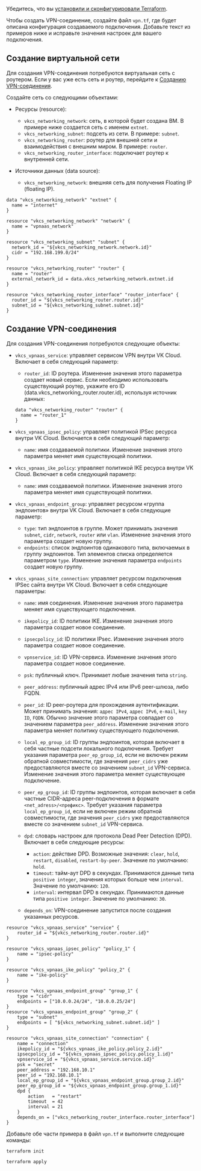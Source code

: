 <warn>

Убедитесь, что вы [установили и сконфигурировали Terraform](../../../quick-start).

</warn>

Чтобы создать VPN-соединение, создайте файл `vpn.tf`, где будет описана конфигурация создаваемого подключения. Добавьте текст из примеров ниже и исправьте значения настроек для вашего подключения.

## Создание виртуальной сети

Для создания VPN-соединения потребуются виртуальная сеть с роутером. Если у вас уже есть сеть и роутер, перейдите к [Созданию VPN-соединения](#sozdanie_vpn_soedineniya).

Создайте сеть со следующими объектами:

- Ресурсы (resource):

  - `vkcs_networking_network`: сеть, в которой будет создана ВМ. В примере ниже создается сеть с именем `extnet`.
  - `vkcs_networking_subnet`: подсеть из сети. В примере: `subnet`.
  - `vkcs_networking_router`: роутер для внешней сети и взаимодействия с внешним миром. В примере: `router`.
  - `vkcs_networking_router_interface`: подключает роутер к внутренней сети.

- Источники данных (data source):

  - `vkcs_networking_network`: внешняя сеть для получения Floating IP (floating IP).

```hcl
data "vkcs_networking_network" "extnet" {
  name = "internet"
}

resource "vkcs_networking_network" "network" {
  name = "vpnaas_network"
}

resource "vkcs_networking_subnet" "subnet" {
  network_id = "${vkcs_networking_network.network.id}"
  cidr = "192.168.199.0/24"
}

resource "vkcs_networking_router" "router" {
  name = "router"
  external_network_id = data.vkcs_networking_network.extnet.id
}

resource "vkcs_networking_router_interface" "router_interface" {
  router_id = "${vkcs_networking_router.router.id}"
  subnet_id = "${vkcs_networking_subnet.subnet.id}"
}
```

## Создание VPN-соединения

Для создания VPN-соединения потребуются следующие объекты:

- `vkcs_vpnaas_service`: управляет сервисом VPN внутри VK Cloud. Включает в себя следующий параметр:

  - `router_id`: ID роутера. Изменение значения этого параметра создает новый сервис. Если необходимо использовать существующий роутер, укажите его ID (data.vkcs_networking_router.router.id), используя источник данных:

  ```hcl
  data "vkcs_networking_router" "router" {
    name = "router_1"
  }
  ```

- `vkcs_vpnaas_ipsec_policy`: управляет политикой IPSec ресурса внутри VK Cloud. Включается в себя следующий параметр:

  - `name`: имя создаваемой политики. Изменение значения этого параметра меняет имя существующей политики.

- `vkcs_vpnaas_ike_policy`: управляет политикой IKE ресурса внутри VK Cloud. Включает в себя следующий параметр:

  - `name`: имя создаваемой политики. Изменение значения этого параметра меняет имя существующей политики.

- `vkcs_vpnaas_endpoint_group`: управляет ресурсом «группа эндпоинтов» внутри VK Cloud. Включает в себя следующие параметр:

  - `type`: тип эндпоинтов в группе. Может принимать значения `subnet`, `cidr`, `network`, `router` или `vlan`. Изменение значения этого параметра создает новую группу.
  - `endpoints`: список эндпоинтов одинакового типа, включаемых в группу эндпоинтов. Тип элементов списка определяется параметром `type`. Изменение значения параметра `endpoints` создает новую группу.

- `vkcs_vpnaas_site_connection`: управляет ресурсом подключения IPSec сайта внутри VK Cloud. Включает в себя следующие параметры:

  - `name`: имя соединения. Изменение значения этого параметра меняет имя существующего подключения.
  - `ikepolicy_id`: ID политики IKE. Изменение значения этого параметра создает новое соединение.
  - `ipsecpolicy_id`: ID политики IPsec. Изменение значения этого параметра создает новое соединение.
  - `vpnservice_id`: ID VPN-сервиса. Изменение значения этого параметра создает новое соединение.
  - `psk`: публичный ключ. Принимает любые значения типа `string`.
  - `peer_address`: публичный адрес IPv4 или IPv6 peer-шлюза, либо FQDN.
  - `peer_id`: ID peer-роутера для прохождения аутентификации. Может принимать значения: `адрес IPv4`, `адрес IPv6`, `e-mail`, `key ID`, `FQDN`. Обычно значение этого параметра совпадает со значением параметра `peer_address`. Изменение значения этого параметра меняет политику существующего подключения.
  - `local_ep_group_id`: ID группы эндпоинтов, которая включает в себя частные подсети локального подключения. Требует указания параметра `peer_ep_group_id`, если не включен режим обратной совместимости, где значения `peer_cidrs` уже предоставляются вместе со значением `subnet_id` VPN-сервиса. Изменение значения этого параметра меняет существующее подключение.
  - `peer_ep_group_id`: ID группы эндпоинтов, которая включает в себя частные CIDR-адреса peer-подключения в формате `<net_adress>/<префикс>`. Требует указания параметра `local_ep_group_id`, если не включен режим обратной совместимости, где  значения `peer_cidrs` уже предоставляются вместе со значением `subnet_id` VPN-сервиса.
  - `dpd`: словарь настроек для протокола Dead Peer Detection (DPD). Включает в себя следующие ресурсы:

    - `action`: действие DPD. Возможные значения: `clear`, `hold`, `restart`, `disabled`, `restart-by-peer`. Значение по умолчанию: `hold`.
    - `timeout`: тайм-аут DPD в секундах. Принимаются данные типа `positive integer`, значения которых больше чем `interval`. Значение по умолчанию: `120`.
    - `interval`: интервал DPD в секундах. Принимаются данные типа `positive integer`. Значение по умолчанию: `30`.

  - `depends_on`: VPN-соединение запустится после создания указанных ресурсов.

```hcl
resource "vkcs_vpnaas_service" "service" {
    router_id = "${vkcs_networking_router.router.id}"
}

resource "vkcs_vpnaas_ipsec_policy" "policy_1" {
    name = "ipsec-policy"
}

resource "vkcs_vpnaas_ike_policy" "policy_2" {
    name = "ike-policy"
}

resource "vkcs_vpnaas_endpoint_group" "group_1" {
	type = "cidr"
	endpoints = ["10.0.0.24/24", "10.0.0.25/24"]
}
resource "vkcs_vpnaas_endpoint_group" "group_2" {
	type = "subnet"
	endpoints = [ "${vkcs_networking_subnet.subnet.id}" ]
}

resource "vkcs_vpnaas_site_connection" "connection" {
	name = "connection"
	ikepolicy_id = "${vkcs_vpnaas_ike_policy.policy_2.id}"
	ipsecpolicy_id = "${vkcs_vpnaas_ipsec_policy.policy_1.id}"
	vpnservice_id = "${vkcs_vpnaas_service.service.id}"
	psk = "secret"
	peer_address = "192.168.10.1"
	peer_id = "192.168.10.1"
	local_ep_group_id = "${vkcs_vpnaas_endpoint_group.group_2.id}"
	peer_ep_group_id = "${vkcs_vpnaas_endpoint_group.group_1.id}"
	dpd {
		action   = "restart"
		timeout  = 42
		interval = 21
	}
	depends_on = ["vkcs_networking_router_interface.router_interface"]
}
```

Добавьте обе части примера в файл `vpn.tf` и выполните следующие команды:

```console
terraform init
```
```console
terraform apply
```

